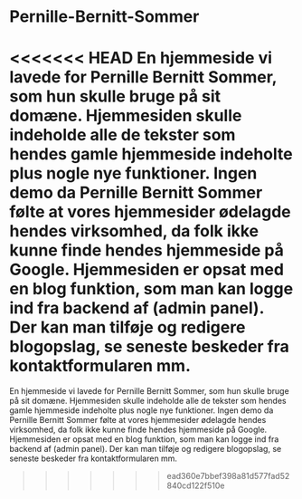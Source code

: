 # Pernille-Bernitt-Sommer
<<<<<<< HEAD
En hjemmeside vi lavede for Pernille Bernitt Sommer, som hun skulle bruge på sit domæne. Hjemmesiden skulle indeholde alle de tekster som hendes gamle hjemmeside indeholte plus nogle nye funktioner. Ingen demo da Pernille Bernitt Sommer følte at vores hjemmesider ødelagde hendes virksomhed, da folk ikke kunne finde hendes hjemmeside på Google.
Hjemmesiden er opsat med en blog funktion, som man kan logge ind fra backend af (admin panel). Der kan man tilføje og redigere blogopslag, se seneste beskeder fra kontaktformularen mm.
=======
En hjemmeside vi lavede for Pernille Bernitt Sommer, som hun skulle bruge på sit domæne. Hjemmesiden skulle indeholde alle de tekster som hendes gamle hjemmeside indeholte plus nogle nye funktioner. Ingen demo da Pernille Bernitt Sommer følte at vores hjemmesider ødelagde hendes virksomhed, da folk ikke kunne finde hendes hjemmeside på Google. Hjemmesiden er opsat med en blog funktion, som man kan logge ind fra backend af (admin panel). Der kan man tilføje og redigere blogopslag, se seneste beskeder fra kontaktformularen mm.
>>>>>>> ead360e7bbef398a81d577fad52840cd122f510e
